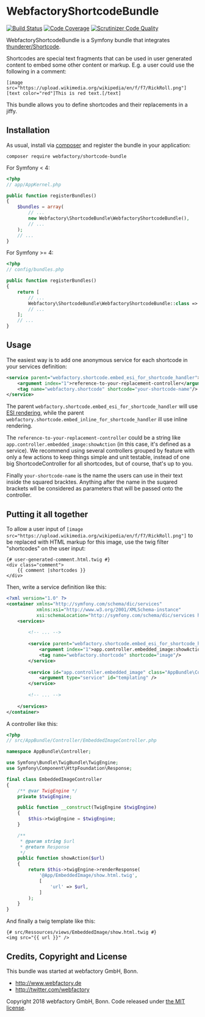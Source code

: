 # WebfactoryShortcodeBundle

[![Build Status](https://scrutinizer-ci.com/g/webfactory/WebfactoryShortcodeBundle/badges/build.png?b=master)](https://scrutinizer-ci.com/g/webfactory/WebfactoryShortcodeBundle/build-status/master)
[![Code Coverage](https://scrutinizer-ci.com/g/webfactory/WebfactoryShortcodeBundle/badges/coverage.png?b=master)](https://scrutinizer-ci.com/g/webfactory/WebfactoryShortcodeBundle/?branch=master)
[![Scrutinizer Code Quality](https://scrutinizer-ci.com/g/webfactory/WebfactoryShortcodeBundle/badges/quality-score.png?b=master)](https://scrutinizer-ci.com/g/webfactory/WebfactoryShortcodeBundle/?branch=master)

WebfactoryShortcodeBundle is a Symfony bundle that integrates [thunderer/Shortcode](https://github.com/thunderer/Shortcode).

Shortcodes are special text fragments that can be used in user generated content to embed some other content or markup.
E.g. a user could use the following in a comment: 

```
[image src="https://upload.wikimedia.org/wikipedia/en/f/f7/RickRoll.png"]
[text color="red"]This is red text.[/text]
```

This bundle allows you to define shortcodes and their replacements in a jiffy.
 

## Installation

As usual, install via [composer](https://getcomposer.org/) and register the bundle in your application:

    composer require webfactory/shortcode-bundle

For Symfony < 4:

```php
<?php
// app/AppKernel.php

public function registerBundles()
{
    $bundles = array(
        // ...
        new Webfactory\ShortcodeBundle\WebfactoryShortcodeBundle(),
        // ...
    );
    // ...
}
```

For Symfony >= 4:

```php
<?php
// config/bundles.php

public function registerBundles()
{
    return [
        // ...
        Webfactory\ShortcodeBundle\WebfactoryShortcodeBundle::class => ['all' => true],
        // ...
    ];
    // ...
}
```


## Usage

The easiest way is to add one anonymous service for each shortcode in your services definition:

```xml  
<service parent="webfactory.shortcode.embed_esi_for_shortcode_handler">
    <argument index="1">reference-to-your-replacement-controller</argument>
    <tag name="webfactory.shortcode" shortcode="your-shortcode-name"/>
</service>
```

The parent ```webfactory.shortcode.embed_esi_for_shortcode_handler``` will use [ESI rendering](https://symfony.com/doc/current/http_cache/esi.html),
while the parent ```webfactory.shortcode.embed_inline_for_shortcode_handler``` ill use inline rendering.

The ```reference-to-your-replacement-controller``` could be a string like ```app.controller.embedded_image:showAction```
(in this case, it's defined as a service). We recommend using several controllers grouped by feature with only a few
actions to keep things simple and unit testable, instead of one big ShortcodeController for all shortcodes, but of
course, that's up to you.

Finally ```your-shortcode-name``` is the name the users can use in their text inside the squared bracktes. Anything
after the name in the suqared brackets wll be considered as parameters that will be passed onto the controller.   

## Putting it all together

To allow a user input of ```[image src="https://upload.wikimedia.org/wikipedia/en/f/f7/RickRoll.png"]``` to be replaced
with HTML markup for this image, use the twig filter "shortcodes" on the user input:

```twig
{# user-generated-comment.html.twig #}
<div class="comment">
    {{ comment |shortcodes }}
</div>
```

Then, write a service definition like this:

```xml  
<?xml version="1.0" ?>
<container xmlns="http://symfony.com/schema/dic/services"
           xmlns:xsi="http://www.w3.org/2001/XMLSchema-instance"
           xsi:schemaLocation="http://symfony.com/schema/dic/services http://symfony.com/schema/dic/services/services-1.0.xsd">
    <services>
    
        <!-- ... -->
        
        <service parent="webfactory.shortcode.embed_esi_for_shortcode_handler">
            <argument index="1">app.controller.embedded_image:showAction</argument>
            <tag name="webfactory.shortcode" shortcode="image"/>
        </service>
        
        <service id="app.controller.embedded_image" class="AppBundle\Controller\EmbeddedImageController">
            <argument type="service" id="templating" />
        </service>
        
        <!-- ... -->
        
    </services>
</container>
```

A controller like this:

```php
<?php
// src/AppBundle/Controller/EmbeddedImageController.php

namespace AppBundle\Controller;

use Symfony\Bundle\TwigBundle\TwigEngine;
use Symfony\Component\HttpFoundation\Response;

final class EmbeddedImageController
{
    /** @var TwigEngine */
    private $twigEngine;

    public function __construct(TwigEngine $twigEngine)
    {
        $this->twigEngine = $twigEngine;
    }

    /**
     * @param string $url
     * @return Response
     */
    public function showAction($url)
    {
        return $this->twigEngine->renderResponse(
            '@App/EmbeddedImage/show.html.twig',
            [
                'url' => $url,
            ]
        );
    }
}
```

And finally a twig template like this:

```twig
{# src/Ressources/views/EmbeddedImage/show.html.twig #}
<img src="{{ url }}" />
```


## Credits, Copyright and License

This bundle was started at webfactory GmbH, Bonn.

- <http://www.webfactory.de>
- <http://twitter.com/webfactory>

Copyright 2018 webfactory GmbH, Bonn. Code released under [the MIT license](LICENSE).
